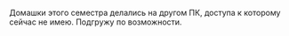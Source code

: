 Домашки этого семестра делались на другом ПК, доступа к которому сейчас не имею. Подгружу по возможности.
